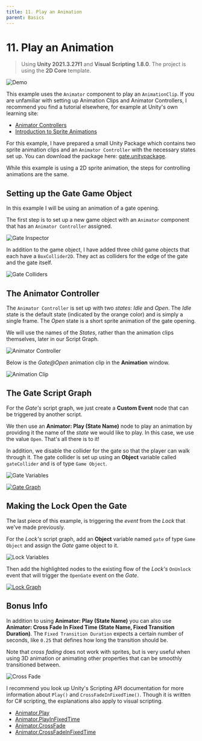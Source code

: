 ```yaml
---
title: 11. Play an Animation
parent: Basics
---
```


# 11. Play an Animation

> Using **Unity 2021.3.27f1** and **Visual Scripting 1.8.0**. The project is using the **2D Core** template.

![Demo](./demo.gif)

This example uses the `Animator` component to play an `AnimationClip`. If you are unfamiliar with setting up Animation Clips and Animator Controllers, I recommend you find a tutorial elsewhere, for example at Unity's own learning site:

- [Animator Controllers](https://learn.unity.com/tutorial/animator-controllers-2019-3)
- [Introduction to Sprite Animations](https://learn.unity.com/tutorial/introduction-to-sprite-animations)

For this example, I have prepared a small Unity Package which contains two sprite animation clips and an `Animator Controller` with the necessary states set up. You can download the package here: [gate.unitypackage](./gate.unitypackage).

While this example is using a 2D sprite animation, the steps for controlling animations are the same.

## Setting up the Gate Game Object

In this example I will be using an animation of a gate opening.

The first step is to set up a new game object with an `Animator` component that has an `Animator Controller` assigned. 

<img src="./gate-inspector.webp" srcset="./gate-inspector.webp 2x" alt="Gate Inspector">

In addition to the game object, I have added three child game objects that each have a `BoxCollider2D`. They act as colliders for the edge of the gate and the gate itself.

<img src="./gate-colliders.webp" srcset="./gate-colliders.webp 2x" alt="Gate Colliders">

## The Animator Controller

The `Animator Controller` is set up with two *states*: *Idle* and *Open*. The *Idle* state is the default state (indicated by the orange color) and is simply a single frame. The *Open* state is a short sprite animation of the gate opening.

We will use the names of the *States*, rather than the animation clips themselves, later in our Script Graph. 

<img src="./gate-animator.webp" srcset="./gate-animator.webp 2x" alt="Animator Controller">

Below is the *Gate@Open* animation clip in the **Animation** window.

<img src="./gate-animation.webp" srcset="./gate-animation.webp 2x" alt="Animation Clip">

## The Gate Script Graph

For the *Gate's* script graph, we just create a **Custom Event** node that can be triggered by another script.

We then use an **Animator: Play (State Name)** node to play an animation by providing it the name of the *state* we would like to play. In this case, we use the value `Open`. That's all there is to it!

In addition, we disable the collider for the gate so that the player can walk through it. The gate collider is set up using an **Object** variable called `gateCollider` and is of type `Game Object`.

<img src="./gate-variables.webp" srcset="./gate-variables.webp 2x" alt="Gate Variables">

[<img src="./gate-graph.webp" srcset="./gate-graph.webp 2x" alt="Gate Graph">](./gate-graph.webp)

## Making the Lock Open the Gate

The last piece of this example, is triggering the *event* from the *Lock* that we've made previously.

For the *Lock's* script graph, add an **Object** variable named `gate` of type `Game Object` and assign the *Gate* game object to it.

<img src="./lock-variables.webp" srcset="./lock-variables.webp 2x" alt="Lock Variables">

Then add the highlighted nodes to the existing flow of the *Lock's* `OnUnlock` event that will trigger the `OpenGate` event on the *Gate*.

[<img src="./lock-graph.webp" srcset="lock-graph.webp 2x" alt="Lock Graph">](./lock-graph.webp)

## Bonus Info

In addition to using **Animator: Play (State Name)** you can also use **Animator: Cross Fade In Fixed Time (State Name, Fixed Transition Duration)**. The `Fixed Transition Duration` expects a certain number of seconds, like `0.25` that defines how long the transition should be.

Note that *cross fading* does not work with sprites, but is very useful when using 3D animation or animating other properties that can be smoothly transitioned between. 

<img src="./crossfade.webp" srcset="./crossfade.webp 2x" alt="Cross Fade">

I recommend you look up Unity's Scripting API documentation for more information about `Play()` and `CrossFadeInFixedTime()`. Though it is written for C# scripting, the explanations also apply to visual scripting.

- [Animator.Play](https://docs.unity3d.com/ScriptReference/Animator.Play.html)
- [Animator.PlayInFixedTime](https://docs.unity3d.com/ScriptReference/Animator.PlayInFixedTime.html)
- [Animator.CrossFade](https://docs.unity3d.com/ScriptReference/Animator.CrossFade.html)
- [Animator.CrossFadeInFixedTime](https://docs.unity3d.com/ScriptReference/Animator.CrossFadeInFixedTime.html)